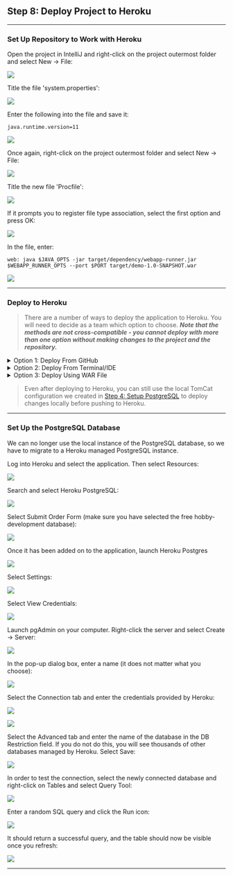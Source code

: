 ## Step 8: Deploy Project to Heroku

---

### Set Up Repository to Work with Heroku

Open the project in IntelliJ and right-click on the project outermost folder and select New -> File:

![](screenshots/8_heroku_deploy_10.png)

Title the file 'system.properties':

![](screenshots/8_heroku_deploy_11.png)

Enter the following into the file and save it:
````
java.runtime.version=11
````

![](screenshots/8_heroku_deploy_12.png)

Once again, right-click on the project outermost folder and select New -> File:

![](screenshots/8_heroku_deploy_10.png)

Title the new file 'Procfile':

![](screenshots/8_heroku_deploy_13.png)

If it prompts you to register file type association, select the first option and press OK:

![](screenshots/8_heroku_deploy_14.png)

In the file, enter:
````
web: java $JAVA_OPTS -jar target/dependency/webapp-runner.jar $WEBAPP_RUNNER_OPTS --port $PORT target/demo-1.0-SNAPSHOT.war
````

![](screenshots/8_heroku_deploy_15.png)

---

### Deploy to Heroku

> There are a number of ways to deploy the application to Heroku. You will need to decide as a team which option to 
> choose.
> ***Note that the methods are not cross-compatible - you cannot deploy with more than one option without making changes 
> to the project and the repository.***

<details>
<summary>Option 1: Deploy From GitHub</summary>

> Only one team member needs to set this up.

Hooking Heroku into your GitHub repository is an easy choice and reduces work for all team members, as it does not
require them to set up anything for deployment.
If you choose to hook Heroku to the main branch of the repository, it will rebuild the application on every push to
main. ***Be careful about pushing changes to GitHub after project submission. Changes will be automatically deployed
and might impact the markers' ability to mark your project (i.e., if it
introduces a new bug).***

First create a Heroku account [here](https://www.heroku.com). ***Only one team member needs to do this.***

Select Create New Application:

![](screenshots/8_heroku_deploy_8.png)

Enter an application name and select Create App:

![](screenshots/8_heroku_deploy_9.png)

Update the pom.xml file to add the Heroku webapp-runner dependency:
````
<artifactItem>
    <groupId>com.heroku</groupId>
    <artifactId>webapp-runner</artifactId>
    <version>9.0.41.0</version>
    <destFileName>webapp-runner.jar</destFileName>
<artifactItem>
````
The full file is below for ease. You *should not* paste the entire file as it will overwrite your local properties.
<details>
<summary>pom.xml file</summary>

````
<?xml version="1.0" encoding="UTF-8"?>
<project xmlns="http://maven.apache.org/POM/4.0.0"
         xmlns:xsi="http://www.w3.org/2001/XMLSchema-instance"
         xsi:schemaLocation="http://maven.apache.org/POM/4.0.0 https://maven.apache.org/xsd/maven-4.0.0.xsd">
    <modelVersion>4.0.0</modelVersion>

    <groupId>com.example</groupId>
    <artifactId>demo</artifactId>
    <version>1.0-SNAPSHOT</version>
    <name>demo</name>
    <packaging>war</packaging>

    <properties>
        <maven.compiler.target>1.8</maven.compiler.target>
        <maven.compiler.source>1.8</maven.compiler.source>
        <junit.version>5.7.1</junit.version>
    </properties>

    <dependencies>
        <dependency>
            <groupId>javax.servlet</groupId>
            <artifactId>javax.servlet-api</artifactId>
            <version>4.0.1</version>
            <scope>provided</scope>
        </dependency>
        <dependency>
            <groupId>org.junit.jupiter</groupId>
            <artifactId>junit-jupiter-api</artifactId>
            <version>${junit.version}</version>
            <scope>test</scope>
        </dependency>
        <dependency>
            <groupId>org.junit.jupiter</groupId>
            <artifactId>junit-jupiter-engine</artifactId>
            <version>${junit.version}</version>
            <scope>test</scope>
        </dependency>
    </dependencies>

    <build>
        <plugins>
            <plugin>
                <groupId>org.apache.maven.plugins</groupId>
                <artifactId>maven-dependency-plugin</artifactId>
                <executions>
                    <execution>
                        <phase>package</phase>
                        <goals><goal>copy</goal></goals>
                        <configuration>
                            <artifactItems>
                                <artifactItem>
                                    <groupId>com.heroku</groupId>
                                    <artifactId>webapp-runner</artifactId>
                                    <version>9.0.41.0</version>
                                    <destFileName>webapp-runner.jar</destFileName>
                                </artifactItem>
                            </artifactItems>
                        </configuration>
                    </execution>
                </executions>
            </plugin>
            <plugin>
                <groupId>com.heroku.sdk</groupId>
                <artifactId>heroku-maven-plugin</artifactId>
                <version>3.0.3</version>
            </plugin>
        </plugins>
    </build>
</project>
````
</details>

> Push this change to the repository.

Login to Heroku and select the Application:

![](screenshots/8_heroku_deploy_16.png)

Select Deploy:

![](screenshots/8_heroku_deploy_17.png)

Select Connect to GitHub and follow the prompts:

![](screenshots/8_heroku_deploy_20.png)

Once connected, select drop-down menu and choose the GitHub Classroom SWEN900072021:

![](screenshots/8_heroku_deploy_39.png)

> You must be Admin of the project repository in order for Heroku to be able to connect to it.

Select Search. Once Heroku finds the repository, select Connect:

![](screenshots/8_heroku_deploy_18.png)

![](screenshots/8_heroku_deploy_19.png)

Follow the prompts to enable automatic deployment and select a branch you wish to deploy *(this is up to your team to
decide)*:

![](screenshots/8_heroku_deploy_23.png)

It will take up a minute or two to build, but once done, select View to view your application:

![](screenshots/8_heroku_deploy_24.png)

> Now the code on the branch selected will be deployed to Heroku.

</details>

<details>
<summary>Option 2: Deploy From Terminal/IDE</summary>

> All team members should set this up in order to deploy the application.

Download and install the Heroku CLI [here](https://devcenter.heroku.com/articles/heroku-cli).

Before we can deploy to Heroku, we must create a Heroku application. *This part should only be done by one team member
(each team member does not need to have their own Heroku application)*.

Once you have installed the Heroku CLI, open a terminal and log into Heroku:
````
heroku login
````

Before the project can be deployed to Heroku, we need to add a Heroku Maven dependency.
The code to add to the pom file is:
````
<plugin>
    <groupId>com.heroku.sdk</groupId>
    <artifactId>heroku-maven-plugin</artifactId>
    <version>3.0.3</version>
</plugin>
````
The full file is below for ease. You *should not* paste the entire file as it will overwrite your local properties.
<details>
<summary>pom.xml file</summary>

````
<?xml version="1.0" encoding="UTF-8"?>
<project xmlns="http://maven.apache.org/POM/4.0.0"
         xmlns:xsi="http://www.w3.org/2001/XMLSchema-instance"
         xsi:schemaLocation="http://maven.apache.org/POM/4.0.0 https://maven.apache.org/xsd/maven-4.0.0.xsd">
    <modelVersion>4.0.0</modelVersion>

    <groupId>com.example</groupId>
    <artifactId>demo</artifactId>
    <version>1.0-SNAPSHOT</version>
    <name>demo</name>
    <packaging>war</packaging>

    <properties>
        <maven.compiler.target>1.8</maven.compiler.target>
        <maven.compiler.source>1.8</maven.compiler.source>
        <junit.version>5.7.1</junit.version>
    </properties>

    <dependencies>
        <dependency>
            <groupId>javax.servlet</groupId>
            <artifactId>javax.servlet-api</artifactId>
            <version>4.0.1</version>
            <scope>provided</scope>
        </dependency>
        <dependency>
            <groupId>org.junit.jupiter</groupId>
            <artifactId>junit-jupiter-api</artifactId>
            <version>${junit.version}</version>
            <scope>test</scope>
        </dependency>
        <dependency>
            <groupId>org.junit.jupiter</groupId>
            <artifactId>junit-jupiter-engine</artifactId>
            <version>${junit.version}</version>
            <scope>test</scope>
        </dependency>
    </dependencies>

    <build>
        <plugins>
            <plugin>
                <groupId>org.apache.maven.plugins</groupId>
                <artifactId>maven-war-plugin</artifactId>
                <version>3.3.1</version>
            </plugin>
            <plugin>
                <groupId>com.heroku.sdk</groupId>
                <artifactId>heroku-maven-plugin</artifactId>
                <version>3.0.3</version>
            </plugin>
        </plugins>
    </build>
</project>
````

</details>

Open a terminal window again, navigate to the root of the Git repository.  
To create the repository as a Heroku application, enter:
````
heroku create
````
This will create the application on Heroku:
    
![](screenshots/8_heroku_deploy_1.png)
> *You can rename the application (and change the URL) by logging into Heroku and going to settings.*

To deploy it to the URL above, enter the following into terminal:
````
mvn clean heroku:deploy-war
````
It will take a few minutes to build:

![](screenshots/8_heroku_deploy_2.png)
Now you can go to the URL above, and your project will be deployed.

> Each time you want to deploy to Heroku, you need to run these same commands.

To make life easier, you can create a Heroku configuration in IntelliJ to allow you to deploy changes to the application 
with only one click. ***This is entirely optional.***

Open the project in IntelliJ and select Add Configuration:

![](screenshots/8_heroku_deploy_3.png)

Select the icon for Add and then scroll down and select Maven:

![](screenshots/8_heroku_deploy_4.png)

Enter the following into the Command Line:
````
heroku:deploy-war
````

![](screenshots/8_heroku_deploy_5.png)

Select Run:

![](screenshots/8_heroku_deploy_6.png)

It will take a few minutes to build, but once done, the application will be viewable at the URL:

![](screenshots/8_heroku_deploy_7.png)

Now everytime you make changes and want to deploy, you can select Run Configuration.
</details>

<details>
<summary>Option 3: Deploy Using WAR File</summary>

This is not covered, but you can find details [here](https://devcenter.heroku.com/articles/war-deployment#deployment-with-the-heroku-cli).
</details>

> Even after deploying to Heroku, you can still use the local TomCat configuration we created in 
> [Step 4: Setup PostgreSQL](4_create_project.md) to deploy changes locally before pushing to Heroku.

---

### Set Up the PostgreSQL Database

We can no longer use the local instance of the PostgreSQL database, so we have to migrate to a Heroku managed PostgreSQL 
instance.

Log into Heroku and select the application. Then select Resources:

![](screenshots/8_heroku_deploy_25.png)

Search and select Heroku PostgreSQL:

![](screenshots/8_heroku_deploy_26.png)

Select Submit Order Form (make sure you have selected the free hobby-development database):

![](screenshots/8_heroku_deploy_27.png)

Once it has been added on to the application, launch Heroku Postgres

![](screenshots/8_heroku_deploy_28.png)

Select Settings:

![](screenshots/8_heroku_deploy_29.png)

Select View Credentials:

![](screenshots/8_heroku_deploy_30.png)

Launch pgAdmin on your computer. Right-click the server and select Create -> Server:

![](screenshots/8_heroku_deploy_31.png)

In the pop-up dialog box, enter a name (it does not matter what you choose):

![](screenshots/8_heroku_deploy_32.png)

Select the Connection tab and enter the credentials provided by Heroku: 

![](screenshots/8_heroku_deploy_34.png)

![](screenshots/8_heroku_deploy_33.png)

Select the Advanced tab and enter the name of the database in the DB Restriction field. If you do not do this, you will 
see thousands of other databases managed by Heroku. Select Save:

![](screenshots/8_heroku_deploy_35.png)

In order to test the connection, select the newly connected database and right-click on Tables and select Query Tool:

![](screenshots/8_heroku_deploy_36.png)

Enter a random SQL query and click the Run icon:

![](screenshots/8_heroku_deploy_37.png)

It should return a successful query, and the table should now be visible once you refresh:

![](screenshots/8_heroku_deploy_38.png)

---
